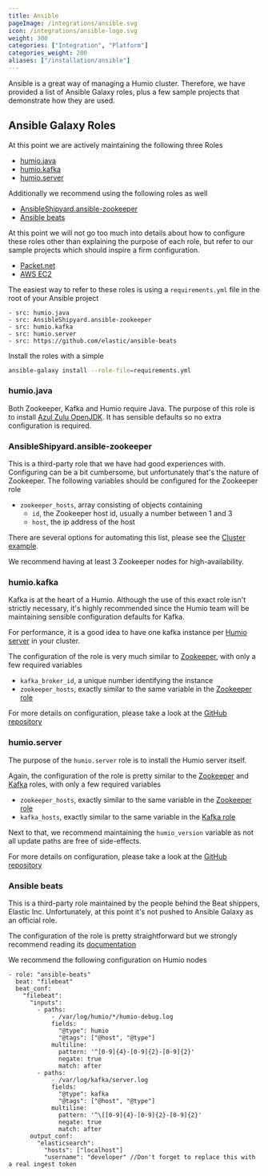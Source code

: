 ```yaml
---
title: Ansible
pageImage: /integrations/ansible.svg
icon: /integrations/ansible-logo.svg
weight: 300
categories: ["Integration", "Platform"]
categories_weight: 200
aliases: ["/installation/ansible"]
---
```


Ansible is a great way of managing a Humio cluster. Therefore, we have provided a list of Ansible Galaxy roles, plus a few sample projects that demonstrate how they are used.

## Ansible Galaxy Roles

At this point we are actively maintaining the following three Roles

* [humio.java](https://galaxy.ansible.com/humio/java)
* [humio.kafka](https://galaxy.ansible.com/humio/kafka)
* [humio.server](https://galaxy.ansible.com/humio/server)

Additionally we recommend using the following roles as well

* [AnsibleShipyard.ansible-zookeeper](https://galaxy.ansible.com/AnsibleShipyard/ansible-zookeeper)
* [Ansible beats](https://github.com/elastic/ansible-beats)

At this point we will not go too much into details about how to configure these roles other than explaining the purpose of each role, but refer to our sample projects which should inspire a firm configuration.

* [Packet.net](https://github.com/humio/ansible-demo/tree/master/packet_net)
* [AWS EC2](https://github.com/humio/ansible-demo/tree/master/aws_ec2)

The easiest way to refer to these roles is using a `requirements.yml` file in the root of your Ansible project

```yamlex
- src: humio.java
- src: AnsibleShipyard.ansible-zookeeper
- src: humio.kafka
- src: humio.server
- src: https://github.com/elastic/ansible-beats
```

Install the roles with a simple

```bash
ansible-galaxy install --role-file=requirements.yml
```

### humio.java
Both Zookeeper, Kafka and Humio require Java. The purpose of this role is to install [Azul Zulu OpenJDK](https://www.azul.com/products/zulu-enterprise/).
It has sensible defaults so no extra configuration is required.

### AnsibleShipyard.ansible-zookeeper
This is a third-party role that we have had good experiences with.
Configuring can be a bit cumbersome, but unfortunately that's the nature of Zookeeper. The following variables should be configured for the Zookeeper role

* `zookeeper_hosts`, array consisting of objects containing
  * `id`, the Zookeeper host id, usually a number between 1 and 3
  * `host`, the ip address of the host

There are several options for automating this list, please see the [Cluster example](https://github.com/AnsibleShipyard/ansible-zookeeper#cluster-example).

We recommend having at least 3 Zookeeper nodes for high-availability.

### humio.kafka
Kafka is at the heart of a Humio. Although the use of this exact role isn't strictly necessary, it's highly recommended since the Humio team will be maintaining sensible configuration defaults for Kafka.

For performance, it is a good idea to have one kafka instance per [Humio server](#humio-server) in your cluster.

The configuration of the role is very much similar to [Zookeeper](#ansibleshipyard-ansible-zookeeper), with only a few required variables

* `kafka_broker_id`, a unique number identifying the instance
* `zookeeper_hosts`, exactly similar to the same variable in the [Zookeeper role](#ansibleshipyard-ansible-zookeeper)

For more details on configuration, please take a look at the [GitHub repository](https://github.com/humio/ansible-kafka)

### humio.server

The purpose of the `humio.server` role is to install the Humio server itself.

Again, the configuration of the role is pretty similar to the [Zookeeper](#ansibleshipyard-ansible-zookeeper) and [Kafka](#humio-kafka) roles, with only a few required variables

* `zookeeper_hosts`, exactly similar to the same variable in the [Zookeeper role](#ansibleshipyard-ansible-zookeeper)
* `kafka_hosts`, exactly similar to the same variable in the [Kafka role](#humio-kafka)

Next to that, we recommend maintaining the `humio_version` variable as not all update paths are free of side-effects.

For more details on configuration, please take a look at the [GitHub repository](https://github.com/humio/ansible-server)

### Ansible beats
This is a third-party role maintained by the people behind the Beat shippers, Elastic Inc. Unfortunately, at this point it's not pushed to Ansible Galaxy as an official role.

The configuration of the role is pretty straightforward but we strongly recommend reading its [documentation](https://github.com/elastic/ansible-beats/)

We recommend the following configuration on Humio nodes
```yamlex
- role: "ansible-beats"
  beat: "filebeat"
  beat_conf:
    "filebeat":
      "inputs":
        - paths:
            - /var/log/humio/*/humio-debug.log
            fields:
              "@type": humio
              "@tags": ["@host", "@type"]
            multiline:
              pattern: '^[0-9]{4}-[0-9]{2}-[0-9]{2}'
              negate: true
              match: after
        - paths:
            - /var/log/kafka/server.log
            fields:
              "@type": kafka
              "@tags": ["@host", "@type"]
            multiline:
              pattern: '^\[[0-9]{4}-[0-9]{2}-[0-9]{2}'
              negate: true
              match: after
      output_conf:
        "elasticsearch":
          "hosts": ["localhost"]
          "username": "developer" //Don't forget to replace this with a real ingest token
```
